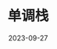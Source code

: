 ---
title: 单调栈
icon: discover
date: 2023-09-27
dir:
  order: 11
category: leetcode
tag: monotonic stack
sticky: true
---